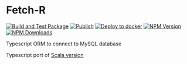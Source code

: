 # Fetch-R

[![Build and Test Package](https://github.com/nexys-system/fetch-r/actions/workflows/build.yml/badge.svg)](https://github.com/nexys-system/fetch-r/actions/workflows/build.yml)
[![Publish](https://github.com/nexys-system/fetch-r/actions/workflows/publish.yml/badge.svg)](https://github.com/nexys-system/fetch-r/actions/workflows/publish.yml)
[![Deploy to docker](https://github.com/nexys-system/fetch-r/actions/workflows/deploy.yml/badge.svg)](https://github.com/nexys-system/fetch-r/actions/workflows/deploy.yml)
[![NPM Version][npm-image]][npm-url]
[![NPM Downloads][downloads-image]][downloads-url]

Typescript ORM to connect to MySQL database

Typescript port of [Scala version](https://github.com/fetch-r/serverg)


[npm-image]: https://img.shields.io/npm/v/@nexys/fetchr.svg
[npm-url]: https://npmjs.org/package/@nexys/fetchr
[downloads-image]: https://img.shields.io/npm/dm/@nexys/fetchr.svg
[downloads-url]: https://npmjs.org/package/@nexys/fetchr.svg
